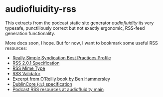 # audiofluidity-rss

This extracts from the podcast static site generator
_audiofluidity_ its very typesafe, punctiliously correct but
not exactly ergonomic, RSS-feed generation functionality.

More docs soon, I hope. But for now, I want to
bookmark some useful RSS resources:

- [Really Simple Syndication Best Practices Profile](https://www.rssboard.org/rss-profile)
- [RSS 2.0.1 Specification](https://www.rssboard.org/rss-2-0-1)
- [RSS Mime Type](https://www.rssboard.org/rss-mime-type-application.txt)
- [RSS Validator](https://www.rssboard.org/rss-validator/)
- [Excerpt from O'Reilly book by Ben Hammersley](https://www.oreilly.com/library/view/developing-feeds-with/0596008813/ch04s02.html)
- [DublinCore (`dc`) specification](https://www.dublincore.org/specifications/dublin-core/dcmi-terms/)
- [Podcast RSS resources at audiofluidity main](https://github.com/swaldman/audiofluidity#podcast-rss)
